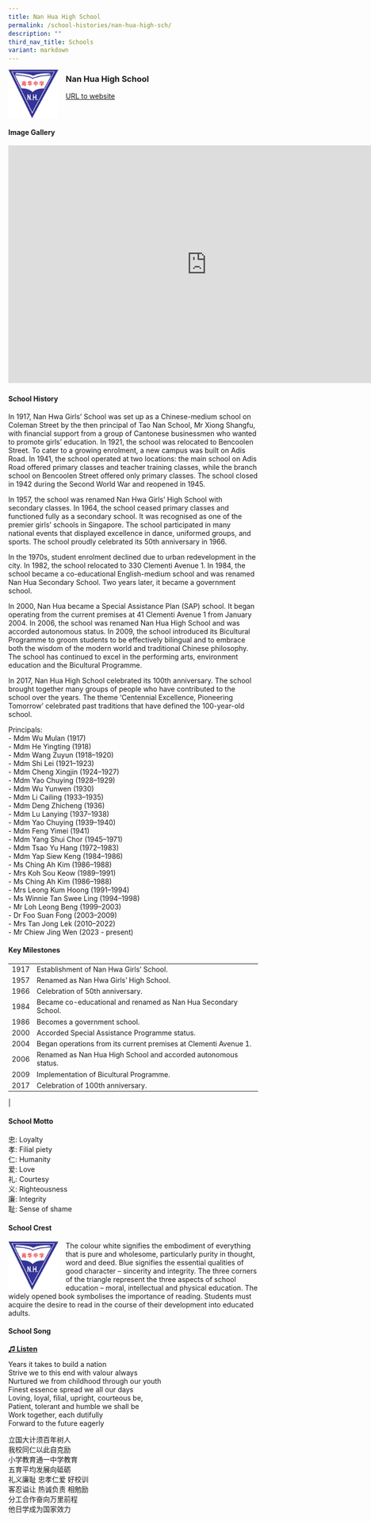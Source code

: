 ```yaml
---
title: Nan Hua High School
permalink: /school-histories/nan-hua-high-sch/
description: ""
third_nav_title: Schools
variant: markdown
---
```

<img align="left" style="width:20%;margin-right:15px;" src="/images/nanhuahighsch1.jpg">

### **Nan Hua High School**
[URL to website](https://nanhuahigh.moe.edu.sg/)

<br clear="left">

#### **Image Gallery**
<iframe src="https://docs.google.com/presentation/d/e/2PACX-1vT6i6LJs15odbxLL0l6bKb5p7B69zDsfnzG70uqe78wpzjF76ExYbKv7gvO_9X2bPVUS6qTz-Hlntxo/embed?start=false&amp;loop=true&amp;delayms=5000" frameborder="0" width="800" height="479" allowfullscreen="true"></iframe>


#### **School History**
In 1917, Nan Hwa Girls’ School was set up as a Chinese-medium school on Coleman Street by the then principal of Tao Nan School, Mr Xiong Shangfu, with financial support from a group of Cantonese businessmen who wanted to promote girls’ education. In 1921, the school was relocated to Bencoolen Street. To cater to a growing enrolment, a new campus was built on Adis Road. In 1941, the school operated at two locations: the main school on Adis Road offered primary classes and teacher training classes, while the branch school on Bencoolen Street offered only primary classes. The school closed in 1942 during the Second World War and reopened in 1945.

In 1957, the school was renamed Nan Hwa Girls’ High School with secondary classes. In 1964, the school ceased primary classes and functioned fully as a secondary school. It was recognised as one of the premier girls’ schools in Singapore. The school participated in many national events that displayed excellence in dance, uniformed groups, and sports. The school proudly celebrated its 50th anniversary in 1966.

In the 1970s, student enrolment declined due to urban redevelopment in the city. In 1982, the school relocated to 330 Clementi Avenue 1. In 1984, the school became a co-educational English-medium school and was renamed Nan Hua Secondary School. Two years later, it became a government school.

In 2000, Nan Hua became a Special Assistance Plan (SAP) school. It began operating from the current premises at 41 Clementi Avenue 1 from January 2004. In 2006, the school was renamed Nan Hua High School and was accorded autonomous status. In 2009, the school introduced its Bicultural Programme to groom students to be effectively bilingual and to embrace both the wisdom of the modern world and traditional Chinese philosophy. The school has continued to excel in the performing arts, environment education and the Bicultural Programme.&nbsp;

In 2017, Nan Hua High School celebrated its 100th anniversary. The school brought together many groups of people who have contributed to the school over the years. The theme ‘Centennial Excellence, Pioneering Tomorrow’ celebrated past traditions that have defined the 100-year-old school.

Principals:<br>
\- Mdm Wu Mulan (1917)<br>
\- Mdm He Yingting (1918)<br>
\- Mdm Wang Zuyun (1918–1920)<br>
\- Mdm Shi Lei (1921–1923)<br>
\- Mdm Cheng Xingjin (1924–1927)<br>
\- Mdm Yao Chuying (1928–1929)<br>
\- Mdm Wu Yunwen (1930)<br>
\- Mdm Li Cailing (1933–1935)<br>
\- Mdm Deng Zhicheng (1936)<br>
\- Mdm Lu Lanying (1937–1938)<br>
\- Mdm Yao Chuying (1939–1940)<br>
\- Mdm Feng Yimei (1941)<br>
\- Mdm Yang Shui Chor (1945–1971)<br>
\- Mdm Tsao Yu Hang (1972–1983)<br>
\- Mdm Yap Siew Keng (1984–1986)<br>
\- Ms Ching Ah Kim (1986–1988)<br>
\- Mrs Koh Sou Keow (1989–1991)<br>
\- Ms Ching Ah Kim (1986–1988)<br>
\- Mrs Leong Kum Hoong (1991–1994)<br>
\- Ms Winnie Tan Swee Ling (1994–1998)<br>
\- Mr Loh Leong Beng (1999–2003)<br>
\- Dr Foo Suan Fong (2003–2009)<br>
\- Mrs Tan Jong Lek (2010–2022)<br>
\- Mr Chiew Jing Wen (2023 - present)

#### **Key Milestones**

|  |  |
|:---:|---|
| 1917 | Establishment of Nan Hwa Girls’ School. |
| 1957 | Renamed as Nan Hwa Girls’ High School. |
| 1966 | Celebration of 50th anniversary. |
| 1984 | Became co-educational and renamed as Nan Hua Secondary School. |
| 1986 | Becomes a government school. |
| 2000 | Accorded Special Assistance Programme status. |
| 2004 | Began operations from its current premises at Clementi Avenue 1. |
| 2006 | Renamed as Nan Hua High School and accorded autonomous status. |
| 2009 | Implementation of Bicultural Programme. |
| 2017 | Celebration of 100th anniversary. |
|

#### **School Motto**
忠: Loyalty<br>
孝: Filial piety<br>
仁: Humanity<br>
爱: Love<br>
礼: Courtesy<br>
义: Righteousness<br>
廉: Integrity<br>
耻: Sense of shame

#### **School Crest**
<img align="left" style="width:20%;margin-right:15px;" src="/images/nanhuahighsch1.jpg">

The colour&nbsp;white signifies the embodiment of everything that is pure and wholesome, particularly purity in thought, word and deed. Blue signifies the essential qualities of good character – sincerity and integrity.&nbsp;The three corners of the triangle represent the three aspects of school education – moral, intellectual and physical education. The widely opened book symbolises the importance of reading. Students must acquire the desire to read in the course of their development into educated adults.

#### **School Song**
<a target="\_blank" href="https://drive.google.com/file/d/1i2FA7-tIhgeVE6U3SI5VtcF7Ueq3hv0n/view?usp=share_link">**♫ Listen**</a>

Years it takes to build a nation<br>
Strive we to this end with valour always<br>
Nurtured we from childhood through our youth<br>
Finest essence spread we all our days<br>
Loving, loyal, filial, upright, courteous be,<br>
Patient, tolerant and humble we shall be<br>
Work together, each dutifully<br>
Forward to the future eagerly

立国大计须百年树人<br>
我校同仁以此自克励<br>
小学教育通一中学教育<br>
五育平均发展向砥砺<br>
礼义廉耻 忠孝仁爱 好校训<br>
客忍谥让 热诚负责 相勉励<br>
分工合作奋向万里前程<br>
他日学成为国家效力